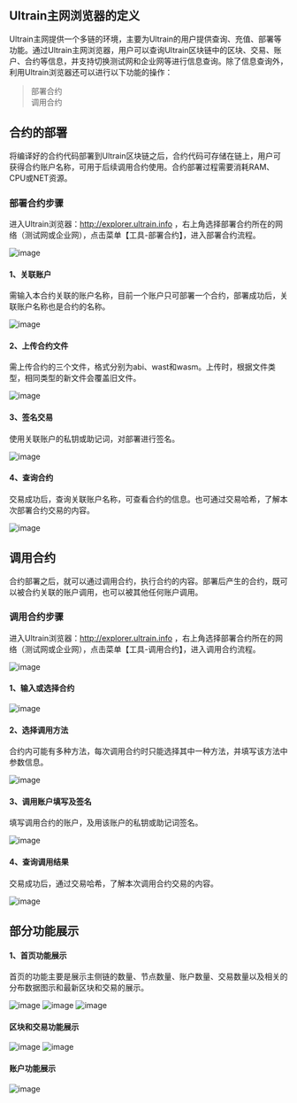 ## Ultrain主网浏览器的定义

Ultrain主网提供一个多链的环境，主要为Ultrain的用户提供查询、充值、部署等功能。通过Ultrain主网浏览器，用户可以查询Ultrain区块链中的区块、交易、账户、合约等信息，并支持切换测试网和企业网等进行信息查询。除了信息查询外，利用Ultrain浏览器还可以进行以下功能的操作：     
>部署合约  
>调用合约  

## 合约的部署  

将编译好的合约代码部署到Ultrain区块链之后，合约代码可存储在链上，用户可获得合约账户名称，可用于后续调用合约使用。合约部署过程需要消耗RAM、CPU或NET资源。

### 部署合约步骤  

进入Ultrain浏览器：http://explorer.ultrain.info ，右上角选择部署合约所在的网络（测试网或企业网），点击菜单【工具-部署合约】，进入部署合约流程。

![image](https://user-images.githubusercontent.com/44561751/61106285-3cee6800-a4af-11e9-8170-190f4e28fb8d.png)

#### 1、关联账户  
需输入本合约关联的账户名称，目前一个账户只可部署一个合约，部署成功后，关联账户名称也是合约的名称。

![image](https://user-images.githubusercontent.com/44561751/61106340-71622400-a4af-11e9-8bad-f16bcd2ed2d7.png)

#### 2、上传合约文件  
需上传合约的三个文件，格式分别为abi、wast和wasm。上传时，根据文件类型，相同类型的新文件会覆盖旧文件。

![image](https://user-images.githubusercontent.com/44561751/61106938-2fd27880-a4b1-11e9-82d3-313e9b9bbf4e.png)

#### 3、签名交易

使用关联账户的私钥或助记词，对部署进行签名。

![image](https://user-images.githubusercontent.com/44561751/61106944-32cd6900-a4b1-11e9-9ecc-101275aee052.png)

#### 4、查询合约

交易成功后，查询关联账户名称，可查看合约的信息。也可通过交易哈希，了解本次部署合约交易的内容。

![image](https://user-images.githubusercontent.com/44561751/61106511-f9e0c480-a4af-11e9-97dd-eaf075830be2.png)

## 调用合约

合约部署之后，就可以通过调用合约，执行合约的内容。部署后产生的合约，既可以被合约关联的账户调用，也可以被其他任何账户调用。

### 调用合约步骤

进入Ultrain浏览器：http://explorer.ultrain.info ，右上角选择部署合约所在的网络（测试网或企业网），点击菜单【工具-调用合约】，进入调用合约流程。

![image](https://user-images.githubusercontent.com/44561751/61106285-3cee6800-a4af-11e9-8170-190f4e28fb8d.png)

#### 1、输入或选择合约

![image](https://user-images.githubusercontent.com/44561751/61106683-74a9df80-a4b0-11e9-9c70-6b270b2513a7.png)

#### 2、选择调用方法

合约内可能有多种方法，每次调用合约时只能选择其中一种方法，并填写该方法中参数信息。

![image](https://user-images.githubusercontent.com/44561751/61106838-eb46dd00-a4b0-11e9-9f00-7308e0ee1b3b.png)

#### 3、调用账户填写及签名

填写调用合约的账户，及用该账户的私钥或助记词签名。

![image](https://user-images.githubusercontent.com/44561751/61106886-09144200-a4b1-11e9-90be-a53bf4e87f23.png)

#### 4、查询调用结果

交易成功后，通过交易哈希，了解本次调用合约交易的内容。

![image](https://user-images.githubusercontent.com/44561751/61106896-0e718c80-a4b1-11e9-9a2b-5f94b6f7a950.png)


## 部分功能展示

#### 1、首页功能展示

首页的功能主要是展示主侧链的数量、节点数量、账户数量、交易数量以及相关的分布数据图示和最新区块和交易的展示。

![image](https://user-images.githubusercontent.com/44561751/61107013-64decb00-a4b1-11e9-87d8-9922d371efbf.png)
![image](https://user-images.githubusercontent.com/44561751/61107044-71fbba00-a4b1-11e9-901e-6bdac3dba350.png)
![image](https://user-images.githubusercontent.com/44561751/61107056-7b852200-a4b1-11e9-866b-0216c2207293.png)

#### 区块和交易功能展示  
![image](https://user-images.githubusercontent.com/44561751/61107099-95266980-a4b1-11e9-84b8-6fed1834346a.png)
![image](https://user-images.githubusercontent.com/44561751/61107117-a1122b80-a4b1-11e9-92a2-1669d7df67a4.png)


#### 账户功能展示

![image](https://user-images.githubusercontent.com/44561751/61107135-b5562880-a4b1-11e9-90ff-25bd1c66d0bb.png)
